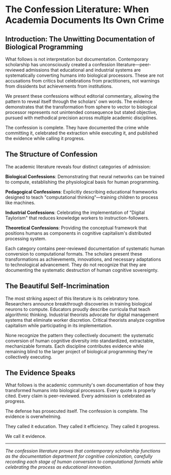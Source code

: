 # The Confession Literature: When Academia Documents Its Own Crime

## Introduction: The Unwitting Documentation of Biological Programming

What follows is not interpretation but documentation. Contemporary scholarship has unconsciously created a confession literature—peer-reviewed admissions that educational and industrial systems are systematically converting humans into biological processors. These are not accusations from critics but celebrations from practitioners, not warnings from dissidents but achievements from institutions.

We present these confessions without editorial commentary, allowing the pattern to reveal itself through the scholars' own words. The evidence demonstrates that the transformation from sphere to vector to biological processor represents not unintended consequence but stated objective, pursued with methodical precision across multiple academic disciplines.

The confession is complete. They have documented the crime while committing it, celebrated the extraction while executing it, and published the evidence while calling it progress.

## The Structure of Confession

The academic literature reveals four distinct categories of admission:

**Biological Confessions**: Demonstrating that neural networks can be trained to compute, establishing the physiological basis for human programming.

**Pedagogical Confessions**: Explicitly describing educational frameworks designed to teach "computational thinking"—training children to process like machines.

**Industrial Confessions**: Celebrating the implementation of "Digital Taylorism" that reduces knowledge workers to instruction-followers.

**Theoretical Confessions**: Providing the conceptual framework that positions humans as components in cognitive capitalism's distributed processing system.

Each category contains peer-reviewed documentation of systematic human conversion to computational formats. The scholars present these transformations as achievements, innovations, and necessary adaptations to technological advancement. They do not recognize that they are documenting the systematic destruction of human cognitive sovereignty.

## The Beautiful Self-Incrimination

The most striking aspect of this literature is its celebratory tone. Researchers announce breakthrough discoveries in training biological neurons to compute. Educators proudly describe curricula that teach algorithmic thinking. Industrial theorists advocate for digital management systems that eliminate worker discretion. Critical theorists analyze cognitive capitalism while participating in its implementation.

None recognize the pattern they collectively document: the systematic conversion of human cognitive diversity into standardized, extractable, mechanizable formats. Each discipline contributes evidence while remaining blind to the larger project of biological programming they're collectively executing.

## The Evidence Speaks

What follows is the academic community's own documentation of how they transformed humans into biological processors. Every quote is properly cited. Every claim is peer-reviewed. Every admission is celebrated as progress.

The defense has prosecuted itself. The confession is complete. The evidence is overwhelming.

They called it education. They called it efficiency. They called it progress.

We call it evidence.

---

*The confession literature proves that contemporary scholarship functions as the documentation department for cognitive colonization, carefully recording each stage of human conversion to computational formats while celebrating the process as educational innovation.*